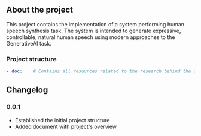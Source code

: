 ## About the project

This project contains the implementation of a system performing human speech synthesis task. The system is intended to generate expressive, controllable, natural human speech using modern approaches to the GenerativeAI task.

### Project structure

```yaml
- doc:    # Contains all resources related to the research behind the system
```

## Changelog

### 0.0.1

- Established the initial project structure
- Added document with project's overview